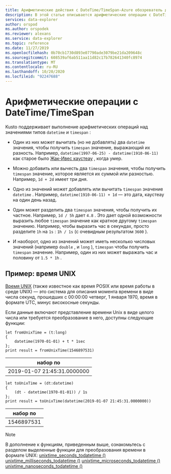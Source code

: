 ```yaml
---
title: Арифметические действия с DateTime/TimeSpan-Azure обозреватель данных | Документация Майкрософт
description: В этой статье описывается арифметические операции с DateTime/TimeSpan в Azure обозреватель данных.
services: data-explorer
author: orspod
ms.author: orspodek
ms.reviewer: alexans
ms.service: data-explorer
ms.topic: reference
ms.date: 11/27/2019
ms.openlocfilehash: 0b70cb1730d893e07790ade3079be21da209648c
ms.sourcegitcommit: 608539af6ab511aa11d82c17b782641340fc8974
ms.translationtype: MT
ms.contentlocale: ru-RU
ms.lasthandoff: 10/20/2020
ms.locfileid: "92247688"
---
```

# <a name="datetime--timespan-arithmetic"></a>Арифметические операции с DateTime/TimeSpan

Kusto поддерживает выполнение арифметических операций над значениями типов `datetime` и `timespan` :

* Один из них может вычитать (но не добавлять) два `datetime` значения, чтобы получить `timespan` значение, выражающий их разность.
  Например, `datetime(1997-06-25) - datetime(1910-06-11)` как старое было [Жак-Ивес каустеау](https://en.wikipedia.org/wiki/Jacques_Cousteau) , когда умер.

* Можно добавить или вычесть два `timespan` значения, чтобы получить `timespan` значение, которое является их суммой или разностью.
  Например, `1d + 2d` имеет три дня.

* Одно из значений может добавлять или вычитать `timespan` значение `datetime` .
  Например, `datetime(1910-06-11) + 1d` — это дата, каустеау на один день назад.

* Один может разделить два `timespan` значения, чтобы получить их частное.
  Например, `1d / 5h` дает `4.8` .
  Это дает одной возможности выразить любое `timespan` значение как кратное другому `timespan` значению. Например, чтобы выразить час в секундах, просто разделите `1h` на `1s` : `1h / 1s` (с очевидным результатом `3600` ).

* И наоборот, одно из значений может иметь несколько числовых значений (например `double` , и `long` ), `timespan` чтобы получить `timespan` значение.
  Например, один из них может выражать час и половину от `1.5 * 1h` .

## <a name="example-unix-time"></a>Пример: время UNIX

[Время UNIX](https://en.wikipedia.org/wiki/Unix_time) (также известное как время POSIX или время работы в среде UNIX) — это система для описания момента времени в виде числа секунд, прошедших с 00:00:00 четверг, 1 января 1970, время в формате UTC, минус високосные секунды.

Если данные включают представление времени Unix в виде целого числа или требуется преобразование в него, доступны следующие функции:

```kusto
let fromUnixTime = (t:long)
{ 
    datetime(1970-01-01) + t * 1sec 
};
print result = fromUnixTime(1546897531)
```

|набор по                     |
|---------------------------|
|2019-01-07 21:45:31.0000000|

```kusto
let toUnixTime = (dt:datetime) 
{ 
    (dt - datetime(1970-01-01)) / 1s 
};
print result = toUnixTime(datetime(2019-01-07 21:45:31.0000000))
```

|набор по                     |
|---------------------------|
|1546897531                 |

> [!NOTE]
> В дополнение к функциям, приведенным выше, ознакомьтесь с разделом выделенные функции для преобразования времени в формате UNIX: [unixtime_seconds_todatetime ()](unixtime-seconds-todatetimefunction.md) 
>  [unixtime_milliseconds_todatetime ()](unixtime-milliseconds-todatetimefunction.md) 
>  [unixtime_microseconds_todatetime ()](unixtime-microseconds-todatetimefunction.md) 
>  [unixtime_nanoseconds_todatetime ()](unixtime-nanoseconds-todatetimefunction.md)